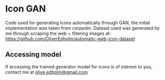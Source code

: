 # Icon GAN
Code used for generating icons automatically through GAN, the initial implementation was taken from *carpedm*. Dataset used was generated by me through scraping the web + filtering images at: https://github.com/OliverEdholm/automatic-web-icon-dataset

## Accessing model
If accessing the trained generator model for icons is of interest to you, contact me at olive.edholm@gmail.com